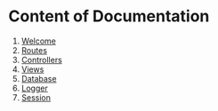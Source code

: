 # Content of Documentation
1. <a href="01welcome.md">Welcome</a>
2. <a href="02routes.md">Routes</a>
3. <a href="03controller.md">Controllers</a>
4. <a href="04view.md">Views</a>
5. <a href="05database.md">Database</a>
6. <a href="06logger.md">Logger</a>
7. <a href="07session.md">Session</a>